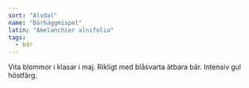 ```yaml
---
sort: "Alvdal"
name: "Bärhäggmispel"
latin: "Amelanchier alnifolia"
tags:
  - bär
---
```


Vita blommor i klasar i maj. Rikligt med blåsvarta ätbara bär. Intensiv gul höstfärg.
